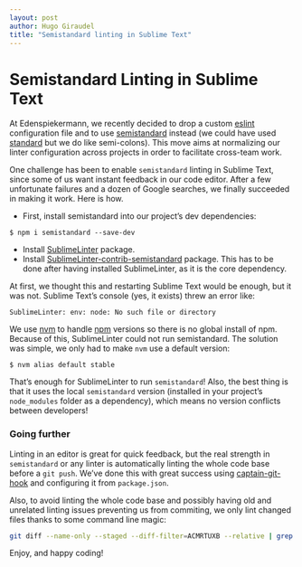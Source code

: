 ```yaml
---
layout: post
author: Hugo Giraudel
title: "Semistandard linting in Sublime Text"
---
```


# Semistandard Linting in Sublime Text

At Edenspiekermann, we recently decided to drop a custom [eslint](http://eslint.org/) configuration file and to use [semistandard](https://github.com/Flet/semistandard) instead (we could have used [standard](https://github.com/feross/standard) but we do like semi-colons). This move aims at normalizing our linter configuration across projects in order to facilitate cross-team work.

One challenge has been to enable `semistandard` linting in Sublime Text, since some of us want instant feedback in our code editor. After a few unfortunate failures and a dozen of Google searches, we finally succeeded in making it work. Here is how.

- First, install semistandard into our project’s dev dependencies:

```
$ npm i semistandard --save-dev
```

- Install [SublimeLinter](http://www.sublimelinter.com/en/latest/) package.
- Install [SublimeLinter-contrib-semistandard](https://github.com/Flet/SublimeLinter-contrib-semistandard) package. This has to be done after having installed SublimeLinter, as it is the core dependency.

At first, we thought this and restarting Sublime Text would be enough, but it was not. Sublime Text’s console (yes, it exists) threw an error like:

```
SublimeLinter: env: node: No such file or directory
```

We use [nvm](https://github.com/creationix/nvm) to handle [npm](https://www.npmjs.com/) versions so there is no global install of npm. Because of this, SublimeLinter could not run semistandard. The solution was simple, we only had to make `nvm` use a default version:


```
$ nvm alias default stable
```

That’s enough for SublimeLinter to run `semistandard`! Also, the best thing is that it uses the local `semistandard` version (installed in your project’s `node_modules` folder as a dependency), which means no version conflicts between developers!

### Going further

Linting in an editor is great for quick feedback, but the real strength in `semistandard` or any linter is automatically linting the whole code base before a `git push`. We’ve done this with great success using [captain-git-hook](https://github.com/maxhoffmann/captain-git-hook) and configuring it from `package.json`.

Also, to avoid linting the whole code base and possibly having old and unrelated linting issues preventing us from commiting, we only lint changed files thanks to some command line magic:

```sh
git diff --name-only --staged --diff-filter=ACMRTUXB --relative | grep -E '.jsx?$' | xargs semistandard
```

Enjoy, and happy coding!
